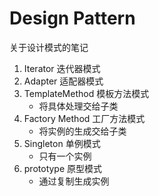 # Design Pattern

关于设计模式的笔记

1. Iterator 迭代器模式
2. Adapter 适配器模式
3. TemplateMethod 模板方法模式
    - 将具体处理交给子类
4. Factory Method 工厂方法模式
    - 将实例的生成交给子类
5. Singleton 单例模式
    - 只有一个实例
6. prototype 原型模式
    - 通过复制生成实例